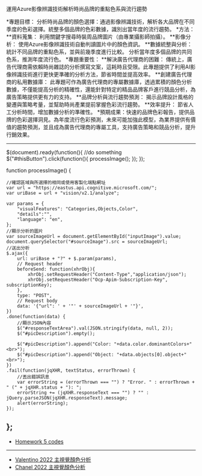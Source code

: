 運用Azure影像辨識技術解析時尚品牌的重點色系與流行趨勢

*專題目標：
分析時尚品牌的顏色選擇：通過影像辨識技術，解析各大品牌在不同季度的色彩選擇。統整多個品牌的色彩數據，識別出當年度的流行趨勢。
*方法：
**資料蒐集：
利用關鍵字搜尋時裝周品牌圖片（由專業攝影師拍攝）。
**影像分析：
使用Azure影像辨識技術自動判讀圖片中的顏色資訊。
**數據統整與分析：
統計不同品牌的重點色系，並與前幾季度進行比較。
分析當年度多個品牌的共同色系，推測年度流行色。
*專題重要性：
**解決廣告代理商的困難：
傳統上，廣告代理商需依賴時尚雜誌的分析撰寫文案，這耗時且受限。此專題提供了利用AI影像辨識技術進行更快更準確的分析方法，節省時間並提高效率。
**創建廣告代理商的私用數據庫：
此專題可作為廣告代理商的專屬數據庫，透過累積的顏色分析數據，不僅能提高分析的精確性，還能針對特定的精品品牌客戶進行競品分析，為廣告策略提供更有力的支持。
**品牌分析與流行趨勢預測：
揭示品牌設計風格的變遷與策略考量，並幫助時尚產業提前掌握色彩流行趨勢。
**效率提升：
節省人工分析時間，增加數據分析的準確性。
*預期成果：快速的品牌色彩報告，提供品牌的色彩選擇洞見。為年度流行色彩預測，未來可能加強此模型，為業界提供有價值的趨勢預測，並且成為廣告代理商的專屬工具，支持廣告策略和競品分析，提升行銷效果。

-----
$(document).ready(function(){
    //do something
    $("#thisButton").click(function(){
        processImage();
    });
    });


function processImage() {
    
    //確認區域與所選擇的相同或使用客製化端點網址
    var url = "https://eastus.api.cognitive.microsoft.com/";
    var uriBase = url + "vision/v2.1/analyze";
    
    var params = {
        "visualFeatures": "Categories,Objects,Color",
        "details":"",
        "language": "en",
    };
    //顯示分析的圖片
    var sourceImageUrl = document.getElementById("inputImage").value;
    document.querySelector("#sourceImage").src = sourceImageUrl;
    //送出分析
    $.ajax({
        url: uriBase + "?" + $.param(params),
        // Request header
        beforeSend: function(xhrObj){
            xhrObj.setRequestHeader("Content-Type","application/json");
            xhrObj.setRequestHeader("Ocp-Apim-Subscription-Key", subscriptionKey);
        },
        type: "POST",
        // Request body
        data: '{"url": ' + '"' + sourceImageUrl + '"}',
    })
    .done(function(data) {
        //顯示JSON內容
        $("#responseTextArea").val(JSON.stringify(data, null, 2));
        $("#picDescription").empty();
        
        $("#picDescription").append("Color: "+data.color.dominantColors+"<br>");
        $("#picDescription").append("Object: "+data.objects[0].object+"<br>");
    })
    .fail(function(jqXHR, textStatus, errorThrown) {
        //丟出錯誤訊息
        var errorString = (errorThrown === "") ? "Error. " : errorThrown + " (" + jqXHR.status + "): ";
        errorString += (jqXHR.responseText === "") ? "" : jQuery.parseJSON(jqXHR.responseText).message;
        alert(errorString);
    });
};
-------
* [Homework 5 codes](https://github.com/HsinYu-W/LAT/blob/main/HW5/main.js)
---------
*  [Valentino 2022 主視覺顏色分析](valentino.png)
* [Chanel 2022 主視覺顏色分析](chanel.png)
